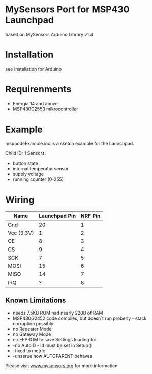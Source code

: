 MySensors Port for MSP430 Launchpad
=======

based on MySensors Arduino Library v1.4

# Installation #
see Installation for Arduino

# Requirenments #

- Energia 14 and above
- MSP430G2553 mikrocontroller
 
# Example #

mspnodeExample.ino is a sketch example for the Launchpad.

Child ID: 1
Sensors:
- button state
- internal temperatur sensor
- supply voltage
- running counter (0-255)


# Wiring #
| Name | Launchpad Pin | NRF Pin |
|---|---|---|
| Gnd | 20 | 1 |
|Vcc (3.3V)|1|2|
|CE|8|3|
|CS|9|4|
|SCK|7|5|
|MOSI|15|6|
|MISO|14|7|
|IRQ|?|8|

## Known Limitations ##
- needs 7.5KB ROM nad nearly 220B of RAM
- MSP430G2452 code compiles, but doesn´t run proberly - stack corruption possibly
- no Repeater Mode
- no Gateway Mode
- no EEPROM to save Settings leading to:
- -no AutoID - Id must be set in Setup()
- -fixed to metric
- -unserue how AUTOPARENT behaves

Please visit www.mysensors.org for more information
